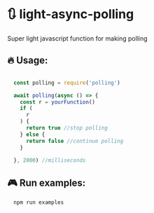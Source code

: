 # :arrows_clockwise: light-async-polling

Super light javascript function for making polling

## :fire: Usage:

``` js

  const polling = require('polling')

  await polling(async () => {
    const r = yourFunction()
    if (
      r
    ) {
      return true //stop polling
    } else {
      return false //continue polling
    }

  }, 2000) //milliseconds
```

## :video_game: Run examples:

``` 
  npm run examples
``` 